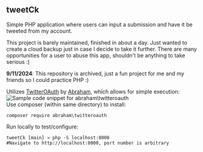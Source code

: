 ## tweetCk
Simple PHP application where users can input a submission and have it be tweeted from my account.

This project is barely maintained, finished in about a day. Just wanted to create a cloud backup just in case I decide to take it further.
There are many opportunities for a user to abuse this app, shouldn't be anything to take serious :)

**9/11/2024**: This repository is archived, just a fun project for me and my friends so I could practice PHP :)

Utilizes [TwitterOAuth](https://github.com/abraham/twitteroauth-com) by [Abraham](https://github.com/abraham), which allows for simple execution:
![Sample code snippet for abraham\twitteroauth](https://i.ibb.co/xfrNbGk/carbon.png)<br>
Use composer (within same directory) to install:
```
composer require abraham\twitteroauth
```

Run locally to test/configure:
```
tweetCk [main] » php -S localhost:8000
#Navigate to http://localhost:8000, port number is arbitrary
```
